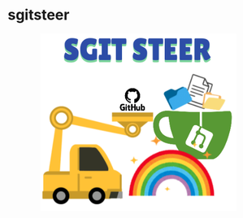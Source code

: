 # sgitsteer

<p align="center">
  <img src="https://github.com/1yc4n0rn0t/sgitsteer/blob/main/steer.png" alt="Image" style="height: 350px; vertical-align: middle; margin-left: 10px;" />
</p>
